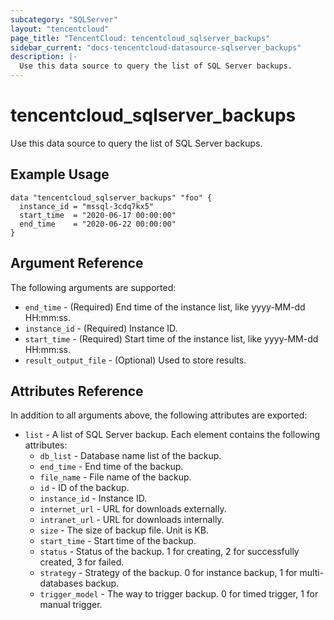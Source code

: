 ```yaml
---
subcategory: "SQLServer"
layout: "tencentcloud"
page_title: "TencentCloud: tencentcloud_sqlserver_backups"
sidebar_current: "docs-tencentcloud-datasource-sqlserver_backups"
description: |-
  Use this data source to query the list of SQL Server backups.
---
```


# tencentcloud_sqlserver_backups

Use this data source to query the list of SQL Server backups.

## Example Usage

```hcl
data "tencentcloud_sqlserver_backups" "foo" {
  instance_id = "mssql-3cdq7kx5"
  start_time  = "2020-06-17 00:00:00"
  end_time    = "2020-06-22 00:00:00"
}
```

## Argument Reference

The following arguments are supported:

* `end_time` - (Required) End time of the instance list, like yyyy-MM-dd HH:mm:ss.
* `instance_id` - (Required) Instance ID.
* `start_time` - (Required) Start time of the instance list, like yyyy-MM-dd HH:mm:ss.
* `result_output_file` - (Optional) Used to store results.

## Attributes Reference

In addition to all arguments above, the following attributes are exported:

* `list` - A list of SQL Server backup. Each element contains the following attributes:
  * `db_list` - Database name list of the backup.
  * `end_time` - End time of the backup.
  * `file_name` - File name of the backup.
  * `id` - ID of the backup.
  * `instance_id` - Instance ID.
  * `internet_url` - URL for downloads externally.
  * `intranet_url` - URL for downloads internally.
  * `size` - The size of backup file. Unit is KB.
  * `start_time` - Start time of the backup.
  * `status` - Status of the backup. 1 for creating, 2 for successfully created, 3 for failed.
  * `strategy` - Strategy of the backup. 0 for instance backup, 1 for multi-databases backup.
  * `trigger_model` - The way to trigger backup. 0 for timed trigger, 1 for manual trigger.


